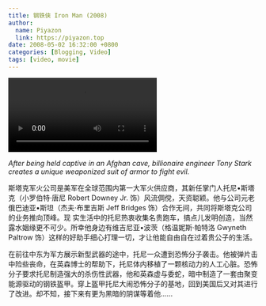 ```yaml
---
title: 钢铁侠 Iron Man (2008)
author:
  name: Piyazon
  link: https://piyazon.top
date: 2008-05-02 16:32:00 +0800
categories: [Blogging, Video]
tags: [video, movie]
---
```



<video id="player" class="weixin_video" playsinline controls x-webkit-airplay data-poster="https://git.lug.ustc.edu.cn/flame3/images/-/raw/main/movie/iron-man-1.jpg"
  wxv="wxv_2187726811281883139" src="">
  <track kind="captions" label="English" src="https://piyazon.top/storage/assets/subtitles/iron-man-en.vtt" srclang="en"
    default />
  <track kind="captions" label="汉语" src="https://piyazon.top/storage/assets/subtitles/iron-man-cn.vtt" srclang="zh-CN" />
</video>


*After being held captive in an Afghan cave, billionaire engineer Tony Stark creates a unique weaponized suit of armor to fight evil.*

斯塔克军火公司是美军在全球范围内第一大军火供应商，其新任掌门人托尼•斯塔克（小罗伯特·唐尼 Robert Downey Jr. 饰）风流倜傥，天资聪颖。他与公司元老俄巴迪亚•斯坦（杰夫·布里吉斯 Jeff Bridges 饰）合作无间，共同将斯塔克公司的业务推向顶峰。现 实生活中的托尼热衷收集名贵跑车，搞点儿发明创造，当然露水姻缘更不可少。所幸他身边有维吉尼亚•波茨（格温妮斯·帕特洛 Gwyneth Paltrow 饰）这样的好助手细心打理一切，才让他能自由自在过着贵公子的生活。

在前往中东为军方展示新型武器的途中，托尼一众遭到恐怖分子袭击。他被弹片击中险些丧命，在英森博士的帮助下，托尼体内移植了一颗核动力的人工心脏。恐怖分子要求托尼制造强大的杀伤性武器，他和英森虚与委蛇，暗中制造了一套由聚变能源驱动的钢铁盔甲。穿上盔甲托尼大闹恐怖分子的基地，回到美国后又对其进行了改进。却不知，接下来有更为黑暗的阴谋等着他……


